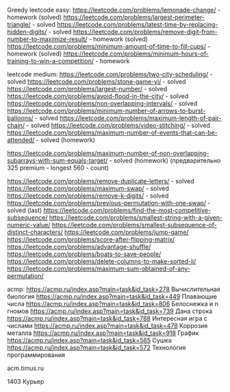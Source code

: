 Greedy
leetcode easy:
https://leetcode.com/problems/lemonade-change/ - homework (solved)
https://leetcode.com/problems/largest-perimeter-triangle/ - solved
https://leetcode.com/problems/latest-time-by-replacing-hidden-digits/ - solved
https://leetcode.com/problems/remove-digit-from-number-to-maximize-result/ - homework (solved)
https://leetcode.com/problems/minimum-amount-of-time-to-fill-cups/ - homework (solved)
https://leetcode.com/problems/minimum-hours-of-training-to-win-a-competition/ - homework

leetcode medium:
https://leetcode.com/problems/two-city-scheduling/ - solved
https://leetcode.com/problems/stone-game-vi/ - solved
https://leetcode.com/problems/largest-number/ - solved
https://leetcode.com/problems/avoid-flood-in-the-city/ - solved
https://leetcode.com/problems/non-overlapping-intervals/ - solved
https://leetcode.com/problems/minimum-number-of-arrows-to-burst-balloons/ - solved
https://leetcode.com/problems/maximum-length-of-pair-chain/ - solved
https://leetcode.com/problems/video-stitching/ - solved
https://leetcode.com/problems/maximum-number-of-events-that-can-be-attended/ - solved (homework)

https://leetcode.com/problems/maximum-number-of-non-overlapping-subarrays-with-sum-equals-target/ - solved (homework)
 (предварительно 325 premium - longest 560 - count)

https://leetcode.com/problems/remove-duplicate-letters/ - solved
https://leetcode.com/problems/maximum-swap/ - solved
https://leetcode.com/problems/remove-k-digits/ - solved
https://leetcode.com/problems/previous-permutation-with-one-swap/ - solved (last)
https://leetcode.com/problems/find-the-most-competitive-subsequence/
https://leetcode.com/problems/smallest-string-with-a-given-numeric-value/
https://leetcode.com/problems/smallest-subsequence-of-distinct-characters/
https://leetcode.com/problems/jump-game/
https://leetcode.com/problems/score-after-flipping-matrix/
https://leetcode.com/problems/advantage-shuffle/
https://leetcode.com/problems/boats-to-save-people/
https://leetcode.com/problems/delete-columns-to-make-sorted-ii/
https://leetcode.com/problems/maximum-sum-obtained-of-any-permutation/

acmp:
https://acmp.ru/index.asp?main=task&id_task=278
 Вычислительная биология
https://acmp.ru/index.asp?main=task&id_task=449
 Плавающие числа
https://acmp.ru/index.asp?main=task&id_task=806
 Белоснежка и n гномов
https://acmp.ru/index.asp?main=task&id_task=739
 Дана строка
https://acmp.ru/index.asp?main=task&id_task=788
 Интересная игра c числами
https://acmp.ru/index.asp?main=task&id_task=478
 Коррозия металла
https://acmp.ru/index.asp?main=task&id_task=918
 График
https://acmp.ru/index.asp?main=task&id_task=565
 Сушка
https://acmp.ru/index.asp?main=task&id_task=572
 Технология программирования

acm.timus.ru

1403 Курьер
